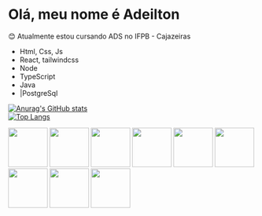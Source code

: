 
# Olá, meu nome é Adeilton 
 😊 Atualmente estou cursando ADS no IFPB - Cajazeiras
- Html, Css, Js
- React, tailwindcss
- Node
- TypeScript
- Java
- |PostgreSql
 <a href="https://github.com/AdeiltonPereiraAlves">

 ![Anurag's GitHub stats](https://github-readme-stats.vercel.app/api?username=AdeiltonPereiraAlves&show_icons=true&theme=radical)
 <br>
[![Top Langs](https://github-readme-stats.vercel.app/api/top-langs/?username=AdeiltonPereiraAlves&layout=compact)](https://github.com/anuraghazra/github-readme-stats)
<div style =" disply:inline;">
<img src="https://cdn.jsdelivr.net/gh/devicons/devicon/icons/c/c-original.svg"  height ="80px" width= "80px"/>


<img src="https://cdn.jsdelivr.net/gh/devicons/devicon/icons/html5/html5-original-wordmark.svg"  height ="80px" width= "80px" />
  
  <img src="https://cdn.jsdelivr.net/gh/devicons/devicon/icons/css3/css3-original-wordmark.svg" height ="80px" width= "80px"  />
  
  
<img src="https://cdn.jsdelivr.net/gh/devicons/devicon/icons/javascript/javascript-original.svg" height ="80px" width= "80px" />

<img src = "https://logospng.org/download/react/logo-react-1024.png" heigth ="80px" width = "80px"/>
<img src = "https://logospng.org/download/mysql/mysql-256.png" heigth ="80px" width = "80px"/>
<img src = "https://cdn.iconscout.com/icon/free/png-512/free-nodejs-1-226034.png?f=webp&w=256" heigth ="80px" width = "80px"/>
<img src = "https://cdn.worldvectorlogo.com/logos/typescript.svg" heigth ="80px" width = "80px"/>
<img src = "https://cdn.worldvectorlogo.com/logos/java-4.svg" heigth ="20px" width = "80px"/>
 



          
          
  </div>
          
          
          
